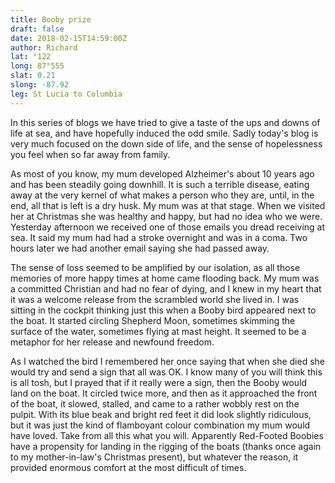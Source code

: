 ```yaml
---
title: Booby prize
draft: false
date: 2018-02-15T14:59:00Z
author: Richard
lat: °122
long: 87°555
slat: 0.21
slong: -87.92
leg: St Lucia to Columbia 
---
```

In this series of blogs we have tried to give a taste of the ups and downs of life at sea, and 
have hopefully induced the odd smile. Sadly today's blog is very much focused on the down 
side of life, and the sense of hopelessness you feel when so far away from family.

As most of you know, my mum developed Alzheimer's about 10 years ago and has been 
steadily going downhill. It is such a terrible disease, eating away at the very kernel of what 
makes a person who they are, until, in the end, all that is left is a dry husk. My mum was at 
that stage. When we visited her at Christmas she was healthy and happy, but had no idea 
who we were. Yesterday afternoon we received one of those emails you dread receiving at 
sea. It said my mum had had a stroke overnight and was in a coma. Two hours later we had 
another email saying she had passed away.

The sense of loss seemed to be amplified by our isolation, as all those memories of more 
happy times at home came flooding back. My mum was a committed Christian and had no 
fear of dying, and I knew in my heart that it was a welcome release from the scrambled world 
she lived in. I was sitting in the cockpit thinking just this when a Booby bird appeared next to 
the boat. It started circling Shepherd Moon, sometimes skimming the surface of the water, 
sometimes flying at mast height. It seemed to be a metaphor for her release and newfound 
freedom. 

As I watched the bird I remembered her once saying that when she died she would try and 
send a sign that all was OK.  I know many of you will think this is all tosh, but I prayed that if it 
really were a sign, then the Booby would land on the boat. It circled twice more, and then as 
it approached the front of the boat, it slowed, stalled, and came to a rather wobbly rest on 
the pulpit. With its blue beak and bright red feet it did look slightly ridiculous, but it was just 
the kind of flamboyant colour combination my mum would have loved. Take from all this 
what you will. Apparently Red-Footed Boobies have a propensity for landing in the rigging of 
the boats (thanks once again to my mother-in-law's Christmas present), but whatever the 
reason, it provided enormous comfort at the most difficult of times.
